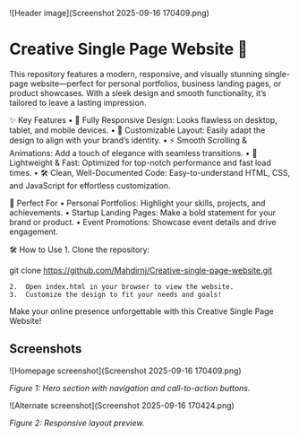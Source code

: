 ![Header image](Screenshot 2025-09-16 170409.png)

# Creative Single Page Website 🌟

This repository features a modern, responsive, and visually stunning single-page website—perfect for personal portfolios, business landing pages, or product showcases. With a sleek design and smooth functionality, it’s tailored to leave a lasting impression.

✨ Key Features
	•	📱 Fully Responsive Design: Looks flawless on desktop, tablet, and mobile devices.
	•	🎨 Customizable Layout: Easily adapt the design to align with your brand’s identity.
	•	⚡ Smooth Scrolling & Animations: Add a touch of elegance with seamless transitions.
	•	🚀 Lightweight & Fast: Optimized for top-notch performance and fast load times.
	•	🛠️ Clean, Well-Documented Code: Easy-to-understand HTML, CSS, and JavaScript for effortless customization.

🚀 Perfect For
	•	Personal Portfolios: Highlight your skills, projects, and achievements.
	•	Startup Landing Pages: Make a bold statement for your brand or product.
	•	Event Promotions: Showcase event details and drive engagement.

🛠️ How to Use
	1.	Clone the repository:

git clone https://github.com/Mahdirnj/Creative-single-page-website.git  


	2.	Open index.html in your browser to view the website.
	3.	Customize the design to fit your needs and goals!

Make your online presence unforgettable with this Creative Single Page Website!

## Screenshots

![Homepage screenshot](Screenshot 2025-09-16 170409.png)

*Figure 1: Hero section with navigation and call-to-action buttons.*

![Alternate screenshot](Screenshot 2025-09-16 170424.png)

*Figure 2: Responsive layout preview.*